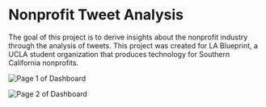 # Nonprofit Tweet Analysis
The goal of this project is to derive insights about the nonprofit industry through the analysis of tweets. This project was created for LA Blueprint, a UCLA student organization that produces technology for Southern California nonprofits.

![Page 1 of Dashboard](https://i.imgur.com/a6iDrGI.png)

![Page 2 of Dashboard](https://i.imgur.com/1Wa1k3h.png)
